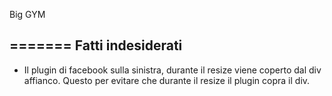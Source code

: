 
Big GYM

=======
Fatti indesiderati
-----------
  
  * Il plugin di facebook sulla sinistra, durante il resize viene coperto dal div affianco. Questo per evitare che durante il resize il plugin copra il div.
